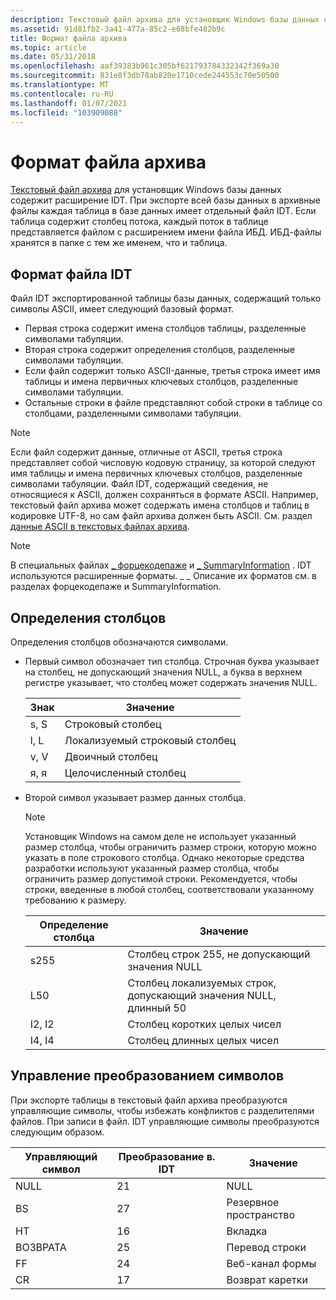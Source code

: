 ```yaml
---
description: Текстовый файл архива для установщик Windows базы данных содержит расширение IDT.
ms.assetid: 91d81fb2-3a41-477a-85c2-e68bfe482b9c
title: Формат файла архива
ms.topic: article
ms.date: 05/31/2018
ms.openlocfilehash: aaf39383b961c305bf621793784332342f369a30
ms.sourcegitcommit: 831e8f3db78ab820e1710cede244553c70e50500
ms.translationtype: MT
ms.contentlocale: ru-RU
ms.lasthandoff: 01/07/2021
ms.locfileid: "103909088"
---
```

# <a name="archive-file-format"></a>Формат файла архива

[Текстовый файл архива](text-archive-files.md) для установщик Windows базы данных содержит расширение IDT. При экспорте всей базы данных в архивные файлы каждая таблица в базе данных имеет отдельный файл IDT. Если таблица содержит столбец потока, каждый поток в таблице представляется файлом с расширением имени файла ИБД. ИБД-файлы хранятся в папке с тем же именем, что и таблица.

## <a name="idt-file-format"></a>Формат файла IDT

Файл IDT экспортированной таблицы базы данных, содержащий только символы ASCII, имеет следующий базовый формат.

-   Первая строка содержит имена столбцов таблицы, разделенные символами табуляции.
-   Вторая строка содержит определения столбцов, разделенные символами табуляции.
-   Если файл содержит только ASCII-данные, третья строка имеет имя таблицы и имена первичных ключевых столбцов, разделенные символами табуляции.
-   Остальные строки в файле представляют собой строки в таблице со столбцами, разделенными символами табуляции.

> [!Note]  
> Если файл содержит данные, отличные от ASCII, третья строка представляет собой числовую кодовую страницу, за которой следуют имя таблицы и имена первичных ключевых столбцов, разделенные символами табуляции. Файл IDT, содержащий сведения, не относящиеся к ASCII, должен сохраняться в формате ASCII. Например, текстовый файл архива может содержать имена столбцов и таблиц в кодировке UTF-8, но сам файл архива должен быть ASCII. См. раздел [данные ASCII в текстовых файлах архива](ascii-data-in-text-archive-files.md).

 

> [!Note]  
> В специальных файлах [ \_ форцекодепаже](-forcecodepage.md) и [ \_ SummaryInformation](-summaryinformation.md) . IDT используются расширенные форматы. \_ \_ Описание их форматов см. в разделах форцекодепаже и SummaryInformation.

 

## <a name="column-definitions"></a>Определения столбцов

Определения столбцов обозначаются символами.

-   Первый символ обозначает тип столбца. Строчная буква указывает на столбец, не допускающий значения NULL, а буква в верхнем регистре указывает, что столбец может содержать значения NULL.

    | Знак | Значение                   |
    |-----------|---------------------------|
    | s, S      | Строковый столбец             |
    | l, L      | Локализуемый строковый столбец |
    | v, V      | Двоичный столбец             |
    | я, я      | Целочисленный столбец            |

    

     

-   Второй символ указывает размер данных столбца.

    > [!Note]  
    > Установщик Windows на самом деле не использует указанный размер столбца, чтобы ограничить размер строки, которую можно указать в поле строкового столбца. Однако некоторые средства разработки используют указанный размер столбца, чтобы ограничить размер допустимой строки. Рекомендуется, чтобы строки, введенные в любой столбец, соответствовали указанному требованию к размеру.

     

    

    | Определение столбца | Значение                                    |
    |-------------------|--------------------------------------------|
    | s255              | Столбец строк 255, не допускающий значения NULL        |
    | L50               | Столбец локализуемых строк, допускающий значения NULL, длинный 50 |
    | I2, I2            | Столбец коротких целых чисел                       |
    | I4, I4            | Столбец длинных целых чисел                        |

    

     

## <a name="control-character-translation"></a>Управление преобразованием символов

При экспорте таблицы в текстовый файл архива преобразуются управляющие символы, чтобы избежать конфликтов с разделителями файлов. При записи в файл. IDT управляющие символы преобразуются следующим образом.



| Управляющий символ | Преобразование в. IDT | Значение         |
|-------------------|---------------------|-----------------|
| NULL              | 21                  | NULL            |
| BS                | 27                  | Резервное пространство      |
| HT                | 16                  | Вкладка             |
| ВОЗВРАТА                | 25                  | Перевод строки       |
| FF                | 24                  | Веб-канал формы       |
| CR                | 17                  | Возврат каретки |



 

 

 



